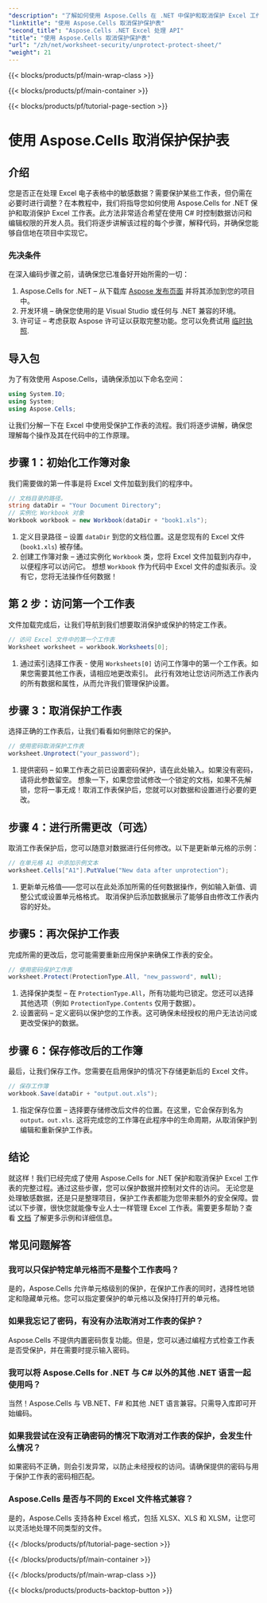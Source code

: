 ```yaml
---
"description": "了解如何使用 Aspose.Cells 在 .NET 中保护和取消保护 Excel 工作表。请按照本分步指南保护您的工作表。"
"linktitle": "使用 Aspose.Cells 取消保护保护表"
"second_title": "Aspose.Cells .NET Excel 处理 API"
"title": "使用 Aspose.Cells 取消保护保护表"
"url": "/zh/net/worksheet-security/unprotect-protect-sheet/"
"weight": 21
---
```


{{< blocks/products/pf/main-wrap-class >}}

{{< blocks/products/pf/main-container >}}

{{< blocks/products/pf/tutorial-page-section >}}

# 使用 Aspose.Cells 取消保护保护表

## 介绍
您是否正在处理 Excel 电子表格中的敏感数据？需要保护某些工作表，但仍需在必要时进行调整？在本教程中，我们将指导您如何使用 Aspose.Cells for .NET 保护和取消保护 Excel 工作表。此方法非常适合希望在使用 C# 时控制数据访问和编辑权限的开发人员。我们将逐步讲解该过程的每个步骤，解释代码，并确保您能够自信地在项目中实现它。
### 先决条件
在深入编码步骤之前，请确保您已准备好开始所需的一切：
1. Aspose.Cells for .NET – 从下载库 [Aspose 发布页面](https://releases.aspose.com/cells/net/) 并将其添加到您的项目中。
2. 开发环境 – 确保您使用的是 Visual Studio 或任何与 .NET 兼容的环境。
3. 许可证 – 考虑获取 Aspose 许可证以获取完整功能。您可以免费试用 [临时执照](https://purchase。aspose.com/temporary-license/).
## 导入包
为了有效使用 Aspose.Cells，请确保添加以下命名空间：
```csharp
using System.IO;
using System;
using Aspose.Cells;
```
让我们分解一下在 Excel 中使用受保护工作表的流程。我们将逐步讲解，确保您理解每个操作及其在代码中的工作原理。
## 步骤 1：初始化工作簿对象
我们需要做的第一件事是将 Excel 文件加载到我们的程序中。
```csharp
// 文档目录的路径。
string dataDir = "Your Document Directory";
// 实例化 Workbook 对象
Workbook workbook = new Workbook(dataDir + "book1.xls");
```
1. 定义目录路径 – 设置 `dataDir` 到您的文档位置。这是您现有的 Excel 文件 (`book1.xls`) 被存储。
2. 创建工作簿对象 – 通过实例化 `Workbook` 类，您将 Excel 文件加载到内存中，以便程序可以访问它。
想想 `Workbook` 作为代码中 Excel 文件的虚拟表示。没有它，您将无法操作任何数据！
## 第 2 步：访问第一个工作表
文件加载完成后，让我们导航到我们想要取消保护或保护的特定工作表。
```csharp
// 访问 Excel 文件中的第一个工作表
Worksheet worksheet = workbook.Worksheets[0];
```
1. 通过索引选择工作表 - 使用 `Worksheets[0]` 访问工作簿中的第一个工作表。如果您需要其他工作表，请相应地更改索引。
此行有效地让您访问所选工作表内的所有数据和属性，从而允许我们管理保护设置。
## 步骤 3：取消保护工作表
选择正确的工作表后，让我们看看如何删除它的保护。
```csharp
// 使用密码取消保护工作表
worksheet.Unprotect("your_password");
```
1. 提供密码 – 如果工作表之前已设置密码保护，请在此处输入。如果没有密码，请将此参数留空。
想象一下，如果您尝试修改一个锁定的文档，如果不先解锁，您将一事无成！取消工作表保护后，您就可以对数据和设置进行必要的更改。
## 步骤 4：进行所需更改（可选）
取消工作表保护后，您可以随意对数据进行任何修改。以下是更新单元格的示例：
```csharp
// 在单元格 A1 中添加示例文本
worksheet.Cells["A1"].PutValue("New data after unprotection");
```
1. 更新单元格值——您可以在此处添加所需的任何数据操作，例如输入新值、调整公式或设置单元格格式。
取消保护后添加数据展示了能够自由修改工作表内容的好处。
## 步骤5：再次保护工作表
完成所需的更改后，您可能需要重新应用保护来确保工作表的安全。
```csharp
// 使用密码保护工作表
worksheet.Protect(ProtectionType.All, "new_password", null);
```
1. 选择保护类型 – 在 `ProtectionType.All`，所有功能均已锁定。您还可以选择其他选项（例如 `ProtectionType.Contents` 仅用于数据）。
2. 设置密码 – 定义密码以保护您的工作表。这可确保未经授权的用户无法访问或更改受保护的数据。
## 步骤 6：保存修改后的工作簿
最后，让我们保存工作。您需要在启用保护的情况下存储更新后的 Excel 文件。
```csharp
// 保存工作簿
workbook.Save(dataDir + "output.out.xls");
```
1. 指定保存位置 – 选择要存储修改后文件的位置。在这里，它会保存到名为 `output。out.xls`.
这将完成您的工作簿在此程序中的生命周期，从取消保护到编辑和重新保护工作表。

## 结论
就这样！我们已经完成了使用 Aspose.Cells for .NET 保护和取消保护 Excel 工作表的完整过程。通过这些步骤，您可以保护数据并控制对文件的访问。 
无论您是处理敏感数据，还是只是整理项目，保护工作表都能为您带来额外的安全保障。尝试以下步骤，很快您就能像专业人士一样管理 Excel 工作表。需要更多帮助？查看 [文档](https://reference.aspose.com/cells/net/) 了解更多示例和详细信息。
## 常见问题解答
### 我可以只保护特定单元格而不是整个工作表吗？  
是的，Aspose.Cells 允许单元格级别的保护，在保护工作表的同时，选择性地锁定和隐藏单元格。您可以指定要保护的单元格以及保持打开的单元格。
### 如果我忘记了密码，有没有办法取消对工作表的保护？  
Aspose.Cells 不提供内置密码恢复功能。但是，您可以通过编程方式检查工作表是否受保护，并在需要时提示输入密码。
### 我可以将 Aspose.Cells for .NET 与 C# 以外的其他 .NET 语言一起使用吗？  
当然！Aspose.Cells 与 VB.NET、F# 和其他 .NET 语言兼容。只需导入库即可开始编码。
### 如果我尝试在没有正确密码的情况下取消对工作表的保护，会发生什么情况？  
如果密码不正确，则会引发异常，以防止未经授权的访问。请确保提供的密码与用于保护工作表的密码相匹配。
### Aspose.Cells 是否与不同的 Excel 文件格式兼容？  
是的，Aspose.Cells 支持各种 Excel 格式，包括 XLSX、XLS 和 XLSM，让您可以灵活地处理不同类型的文件。


{{< /blocks/products/pf/tutorial-page-section >}}

{{< /blocks/products/pf/main-container >}}

{{< /blocks/products/pf/main-wrap-class >}}

{{< blocks/products/products-backtop-button >}}